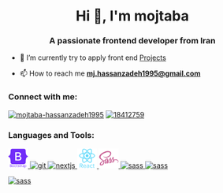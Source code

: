 <h1 align="center">Hi 👋, I'm mojtaba</h1>
<h3 align="center">A passionate frontend developer from Iran</h3>

- 🔭 I’m currently try to apply front end  [Projects](https://github.com/hassanzadeh-mj/futuguard-miniproject)

- 📫 How to reach me **mj.hassanzadeh1995@gmail.com**

<h3 align="left">Connect with me:</h3>
<p align="left">
<a href="https://linkedin.com/in/mojtaba-hassanzadeh1995" target="blank"><img align="center" src="https://raw.githubusercontent.com/rahuldkjain/github-profile-readme-generator/master/src/images/icons/Social/linked-in-alt.svg" alt="mojtaba-hassanzadeh1995" height="30" width="40" /></a>
<a href="https://stackoverflow.com/users/18412759" target="blank"><img align="center" src="https://raw.githubusercontent.com/rahuldkjain/github-profile-readme-generator/master/src/images/icons/Social/stack-overflow.svg" alt="18412759" height="30" width="40" /></a>
</p>

<h3 align="left">Languages and Tools:</h3>
<p align="left"> <a href="https://getbootstrap.com" target="_blank" rel="noreferrer"> <img src="https://raw.githubusercontent.com/devicons/devicon/master/icons/bootstrap/bootstrap-plain-wordmark.svg" alt="bootstrap" width="40" height="40"/> </a> <a href="https://git-scm.com/" target="_blank" rel="noreferrer"> <img src="https://www.vectorlogo.zone/logos/git-scm/git-scm-icon.svg" alt="git" width="40" height="40"/> </a> <a href="https://nextjs.org/" target="_blank" rel="noreferrer"> <img src="https://cdn.worldvectorlogo.com/logos/nextjs-2.svg" alt="nextjs" width="40" height="40"/> </a> <a href="https://reactjs.org/" target="_blank" rel="noreferrer"> <img src="https://raw.githubusercontent.com/devicons/devicon/master/icons/react/react-original-wordmark.svg" alt="react" width="40" height="40"/> </a> <a href="https://sass-lang.com" target="_blank" rel="noreferrer"> <img src="https://raw.githubusercontent.com/devicons/devicon/master/icons/sass/sass-original.svg" alt="sass" width="40" height="40"/> </a>  <a href="https://ant.design/" target="_blank" rel="noreferrer"> <img src="https://encrypted-tbn0.gstatic.com/images?q=tbn:ANd9GcRyycnVTESq2qM_O2pdI704_NC1YwQz_fK27w_aU2X2ZEQEeZaVn0sNYyqSf0hWJnYr-c0&usqp=CAU" alt="sass" width="40" height="40"/> </a> <a href="https://mantine.dev/" target="_blank" rel="noreferrer"> <img src="https://avatars.githubusercontent.com/u/79146003?s=200&v=4" alt="sass" width="40" height="40"/> </a>  </p></a> <a href="https://nextjs.org/" target="_blank" rel="noreferrer"> <img src="https://w7.pngwing.com/pngs/87/586/png-transparent-next-js-hd-logo.png" alt="sass" width="40" height="40"/> </a>  </p>


